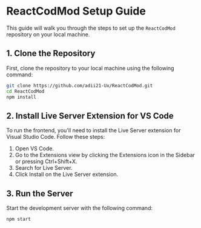 # ReactCodMod Setup Guide

This guide will walk you through the steps to set up the `ReactCodMod` repository on your local machine.

## 1. Clone the Repository

First, clone the repository to your local machine using the following command:

```bash
git clone https://github.com/adii21-Ux/ReactCodMod.git
cd ReactCodMod
npm install
```
## 2. Install Live Server Extension for VS Code

To run the frontend, you'll need to install the Live Server extension for Visual Studio Code. Follow these steps:

1. Open VS Code.
2. Go to the Extensions view by clicking the Extensions icon in the Sidebar or pressing Ctrl+Shift+X.
3. Search for Live Server.
4. Click Install on the Live Server extension.

## 3. Run the Server
Start the development server with the following command:

```bash
npm start
```
